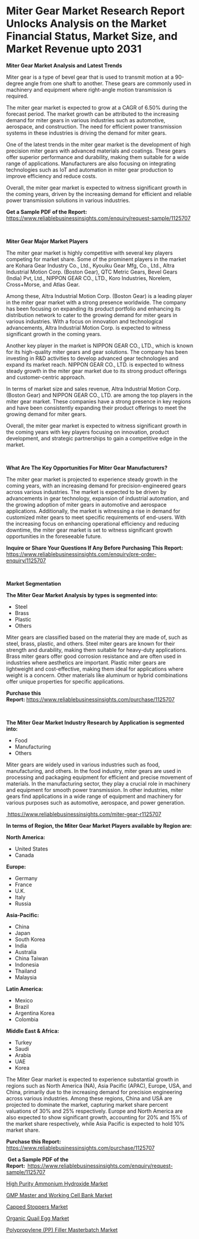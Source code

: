 <p><h1>Miter Gear Market Research Report Unlocks Analysis on the Market Financial Status, Market Size, and Market Revenue upto 2031</h1></p><p><strong>Miter Gear Market Analysis and Latest Trends</strong></p>
<p><p>Miter gear is a type of bevel gear that is used to transmit motion at a 90-degree angle from one shaft to another. These gears are commonly used in machinery and equipment where right-angle motion transmission is required.</p><p>The miter gear market is expected to grow at a CAGR of 6.50% during the forecast period. The market growth can be attributed to the increasing demand for miter gears in various industries such as automotive, aerospace, and construction. The need for efficient power transmission systems in these industries is driving the demand for miter gears.</p><p>One of the latest trends in the miter gear market is the development of high precision miter gears with advanced materials and coatings. These gears offer superior performance and durability, making them suitable for a wide range of applications. Manufacturers are also focusing on integrating technologies such as IoT and automation in miter gear production to improve efficiency and reduce costs.</p><p>Overall, the miter gear market is expected to witness significant growth in the coming years, driven by the increasing demand for efficient and reliable power transmission solutions in various industries.</p></p>
<p><strong>Get a Sample PDF of the Report:&nbsp;</strong> <a href="https://www.reliablebusinessinsights.com/enquiry/request-sample/1125707">https://www.reliablebusinessinsights.com/enquiry/request-sample/1125707</a></p>
<p>&nbsp;</p>
<p><strong>Miter Gear Major Market Players</strong></p>
<p><p>The miter gear market is highly competitive with several key players competing for market share. Some of the prominent players in the market are Kohara Gear Industry Co., Ltd., Kyouiku Gear Mfg, Co., Ltd., Altra Industrial Motion Corp. (Boston Gear), QTC Metric Gears, Bevel Gears (India) Pvt, Ltd., NIPPON GEAR CO., LTD., Koro Industries, Norelem, Cross+Morse, and Atlas Gear.</p><p>Among these, Altra Industrial Motion Corp. (Boston Gear) is a leading player in the miter gear market with a strong presence worldwide. The company has been focusing on expanding its product portfolio and enhancing its distribution network to cater to the growing demand for miter gears in various industries. With a focus on innovation and technological advancements, Altra Industrial Motion Corp. is expected to witness significant growth in the coming years.</p><p>Another key player in the market is NIPPON GEAR CO., LTD., which is known for its high-quality miter gears and gear solutions. The company has been investing in R&D activities to develop advanced gear technologies and expand its market reach. NIPPON GEAR CO., LTD. is expected to witness steady growth in the miter gear market due to its strong product offerings and customer-centric approach.</p><p>In terms of market size and sales revenue, Altra Industrial Motion Corp. (Boston Gear) and NIPPON GEAR CO., LTD. are among the top players in the miter gear market. These companies have a strong presence in key regions and have been consistently expanding their product offerings to meet the growing demand for miter gears.</p><p>Overall, the miter gear market is expected to witness significant growth in the coming years with key players focusing on innovation, product development, and strategic partnerships to gain a competitive edge in the market.</p></p>
<p>&nbsp;</p>
<p><strong>What Are The Key Opportunities For Miter Gear Manufacturers?</strong></p>
<p><p>The miter gear market is projected to experience steady growth in the coming years, with an increasing demand for precision-engineered gears across various industries. The market is expected to be driven by advancements in gear technology, expansion of industrial automation, and the growing adoption of miter gears in automotive and aerospace applications. Additionally, the market is witnessing a rise in demand for customized miter gears to meet specific requirements of end-users. With the increasing focus on enhancing operational efficiency and reducing downtime, the miter gear market is set to witness significant growth opportunities in the foreseeable future.</p></p>
<p><strong>Inquire or Share Your Questions If Any Before Purchasing This Report:</strong> <a href="https://www.reliablebusinessinsights.com/enquiry/pre-order-enquiry/1125707">https://www.reliablebusinessinsights.com/enquiry/pre-order-enquiry/1125707</a></p>
<p>&nbsp;</p>
<p><strong>Market Segmentation</strong></p>
<p><strong>The Miter Gear Market Analysis by types is segmented into:</strong></p>
<p><ul><li>Steel</li><li>Brass</li><li>Plastic</li><li>Others</li></ul></p>
<p><p>Miter gears are classified based on the material they are made of, such as steel, brass, plastic, and others. Steel miter gears are known for their strength and durability, making them suitable for heavy-duty applications. Brass miter gears offer good corrosion resistance and are often used in industries where aesthetics are important. Plastic miter gears are lightweight and cost-effective, making them ideal for applications where weight is a concern. Other materials like aluminum or hybrid combinations offer unique properties for specific applications.</p></p>
<p><strong>Purchase this Report:&nbsp;</strong><a href="https://www.reliablebusinessinsights.com/purchase/1125707">https://www.reliablebusinessinsights.com/purchase/1125707</a></p>
<p>&nbsp;</p>
<p><strong>The Miter Gear Market Industry Research by Application is segmented into:</strong></p>
<p><ul><li>Food</li><li>Manufacturing</li><li>Others</li></ul></p>
<p><p>Miter gears are widely used in various industries such as food, manufacturing, and others. In the food industry, miter gears are used in processing and packaging equipment for efficient and precise movement of materials. In the manufacturing sector, they play a crucial role in machinery and equipment for smooth power transmission. In other industries, miter gears find applications in a wide range of equipment and machinery for various purposes such as automotive, aerospace, and power generation.</p></p>
<p><a href="https://www.reliablebusinessinsights.com/miter-gear-r1125707">&nbsp;https://www.reliablebusinessinsights.com/miter-gear-r1125707</a></p>
<p><strong>In terms of Region, the Miter Gear Market Players available by Region are:</strong></p>
<p>
    <p> <strong> North America: </strong>
        <ul>
            <li>United States</li>
            <li>Canada</li>
        </ul>
        </p> 
    <p> <strong> Europe: </strong>
        <ul>
            <li>Germany</li>
            <li>France</li>
            <li>U.K.</li>
            <li>Italy</li>
            <li>Russia</li>
        </ul>
        </p> 
    <p> <strong> Asia-Pacific: </strong>
        <ul>
            <li>China</li>
            <li>Japan</li>
            <li>South Korea</li>
            <li>India</li>
            <li>Australia</li>
            <li>China Taiwan</li>
            <li>Indonesia</li>
            <li>Thailand</li>
            <li>Malaysia</li>
        </ul>
        </p> 
    <p> <strong> Latin America: </strong>
        <ul>
            <li>Mexico</li>
            <li>Brazil</li>
            <li>Argentina Korea</li>
            <li>Colombia</li>
        </ul>
        </p> 
    <p> <strong> Middle East & Africa: </strong>
        <ul>
            <li>Turkey</li>
            <li>Saudi</li>
            <li>Arabia</li>
            <li>UAE</li>
            <li>Korea</li>
        </ul>
    </p>
    </p>
<p><p>The Miter Gear market is expected to experience substantial growth in regions such as North America (NA), Asia Pacific (APAC), Europe, USA, and China, primarily due to the increasing demand for precision engineering across various industries. Among these regions, China and USA are projected to dominate the market, capturing market share percent valuations of 30% and 25% respectively. Europe and North America are also expected to show significant growth, accounting for 20% and 15% of the market share respectively, while Asia Pacific is expected to hold 10% market share.</p></p>
<p><strong>Purchase this Report: </strong><a href="https://www.reliablebusinessinsights.com/purchase/1125707">https://www.reliablebusinessinsights.com/purchase/1125707</a></p>
<p>&nbsp;<strong>Get a Sample PDF of the Report:&nbsp;&nbsp;</strong><a href="https://www.reliablebusinessinsights.com/enquiry/request-sample/1125707">https://www.reliablebusinessinsights.com/enquiry/request-sample/1125707</a></p>
<p><strong></strong></p>
<p><p><a href="https://medium.com/@cristinaschiller2022/future-trends-in-global-high-purity-ammonium-hydroxide-market-market-insights-and-analysis-from-12ca5414b626">High Purity Ammonium Hydroxide Market</a></p><p><a href="https://medium.com/@daveblock12/gmp-master-and-working-cell-bank-market-trends-and-analysis-opportunities-and-challenges-for-dfb71c95d6a1">GMP Master and Working Cell Bank Market</a></p><p><a href="https://github.com/NorbertYates/Market-Research-Report-List-6/blob/main/capped-stoppers-market.md">Capped Stoppers Market</a></p><p><a href="https://github.com/prosalinda88/Market-Research-Report-List-5/blob/main/organic-quail-egg-market.md">Organic Quail Egg Market</a></p><p><a href="https://medium.com/@irwingibson2023/global-polypropylene-pp-filler-masterbatch-industry-types-applications-market-players-6c3bfb4f46db">Polypropylene (PP) Filler Masterbatch Market</a></p></p>